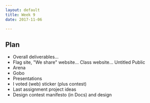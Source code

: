 ```yaml
---
layout: default
title: Week 9
date: 2017-11-06

---
```


## Plan
* Overall deliverables...
* Flag site, "We share" website… Class website… Untitled Public
* Arena
* Gobo
* Presentations
* I voted (web) sticker (plus contest)
* Last assignment project ideas
* Design contest manifesto (in Docs) and design

